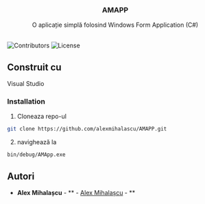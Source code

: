 <br/>
<p align="center">
  <h3 align="center">AMAPP</h3>

  <p align="center">
    O aplicație simplă folosind Windows Form Application (C#)
    <br/>
    <br/>
  </p>
</p>

![Contributors](https://img.shields.io/github/contributors/alexmihalascu/AMAPP?color=dark-green) ![License](https://img.shields.io/github/license/alexmihalascu/AMAPP) 

## Construit cu

Visual Studio


### Installation

1. Cloneaza repo-ul

```sh
git clone https://github.com/alexmihalascu/AMAPP.git
```

2. navighează la

```sh
bin/debug/AMApp.exe
```

## Autori

* **Alex Mihalașcu** - ** - [Alex Mihalașcu](https://github.com/alexmihalascu) - **
